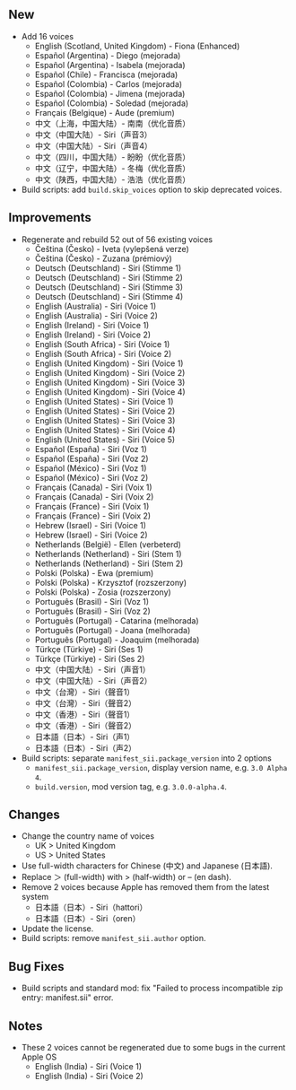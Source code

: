 ## New

- Add 16 voices
    - English (Scotland, United Kingdom) - Fiona (Enhanced)
    - Español (Argentina) - Diego (mejorada)
    - Español (Argentina) - Isabela (mejorada)
    - Español (Chile) - Francisca (mejorada)
    - Español (Colombia) - Carlos (mejorada)
    - Español (Colombia) - Jimena (mejorada)
    - Español (Colombia) - Soledad (mejorada)
    - Français (Belgique) - Aude (premium)
    - 中文（上海，中国大陆）- 南南（优化音质）
    - 中文（中国大陆）- Siri（声音3）
    - 中文（中国大陆）- Siri（声音4）
    - 中文（四川，中国大陆）- 盼盼（优化音质）
    - 中文（辽宁，中国大陆）- 冬梅（优化音质）
    - 中文（陕西，中国大陆）- 浩浩（优化音质）
- Build scripts: add `build.skip_voices` option to skip deprecated voices.

## Improvements

- Regenerate and rebuild 52 out of 56 existing voices
    - Čeština (Česko) - Iveta (vylepšená verze)
    - Čeština (Česko) - Zuzana (prémiový)
    - Deutsch (Deutschland) - Siri (Stimme 1)
    - Deutsch (Deutschland) - Siri (Stimme 2)
    - Deutsch (Deutschland) - Siri (Stimme 3)
    - Deutsch (Deutschland) - Siri (Stimme 4)
    - English (Australia) - Siri (Voice 1)
    - English (Australia) - Siri (Voice 2)
    - English (Ireland) - Siri (Voice 1)
    - English (Ireland) - Siri (Voice 2)
    - English (South Africa) - Siri (Voice 1)
    - English (South Africa) - Siri (Voice 2)
    - English (United Kingdom) - Siri (Voice 1)
    - English (United Kingdom) - Siri (Voice 2)
    - English (United Kingdom) - Siri (Voice 3)
    - English (United Kingdom) - Siri (Voice 4)
    - English (United States) - Siri (Voice 1)
    - English (United States) - Siri (Voice 2)
    - English (United States) - Siri (Voice 3)
    - English (United States) - Siri (Voice 4)
    - English (United States) - Siri (Voice 5)
    - Español (España) - Siri (Voz 1)
    - Español (España) - Siri (Voz 2)
    - Español (México) - Siri (Voz 1)
    - Español (México) - Siri (Voz 2)
    - Français (Canada) - Siri (Voix 1)
    - Français (Canada) - Siri (Voix 2)
    - Français (France) - Siri (Voix 1)
    - Français (France) - Siri (Voix 2)
    - Hebrew (Israel) - Siri (Voice 1)
    - Hebrew (Israel) - Siri (Voice 2)
    - Netherlands (België) - Ellen (verbeterd)
    - Netherlands (Netherland) - Siri (Stem 1)
    - Netherlands (Netherland) - Siri (Stem 2)
    - Polski (Polska) - Ewa (premium)
    - Polski (Polska) - Krzysztof (rozszerzony)
    - Polski (Polska) - Zosia (rozszerzony)
    - Português (Brasil) - Siri (Voz 1)
    - Português (Brasil) - Siri (Voz 2)
    - Português (Portugal) - Catarina (melhorada)
    - Português (Portugal) - Joana (melhorada)
    - Português (Portugal) - Joaquim (melhorada)
    - Türkçe (Türkiye) - Siri (Ses 1)
    - Türkçe (Türkiye) - Siri (Ses 2)
    - 中文（中国大陆）- Siri（声音1）
    - 中文（中国大陆）- Siri（声音2）
    - 中文（台灣）- Siri（聲音1）
    - 中文（台灣）- Siri（聲音2）
    - 中文（香港）- Siri（聲音1）
    - 中文（香港）- Siri（聲音2）
    - 日本語（日本）- Siri（声1）
    - 日本語（日本）- Siri（声2）
- Build scripts: separate `manifest_sii.package_version` into 2 options
    - `manifest_sii.package_version`, display version name, e.g. `3.0 Alpha 4`.
    - `build.version`, mod version tag, e.g. `3.0.0-alpha.4`.

## Changes

- Change the country name of voices
    - UK > United Kingdom
    - US > United States
- Use full-width characters for Chinese (中文) and Japanese (日本語).
- Replace ＞ (full-width) with > (half-width) or – (en dash).
- Remove 2 voices because Apple has removed them from the latest system
    - 日本語（日本）- Siri（hattori）
    - 日本語（日本）- Siri（oren）
- Update the license.
- Build scripts: remove `manifest_sii.author` option.

## Bug Fixes

- Build scripts and standard mod: fix "Failed to process incompatible zip entry: manifest.sii" error.

## Notes

- These 2 voices cannot be regenerated due to some bugs in the current Apple OS
    - English (India) - Siri (Voice 1)
    - English (India) - Siri (Voice 2)